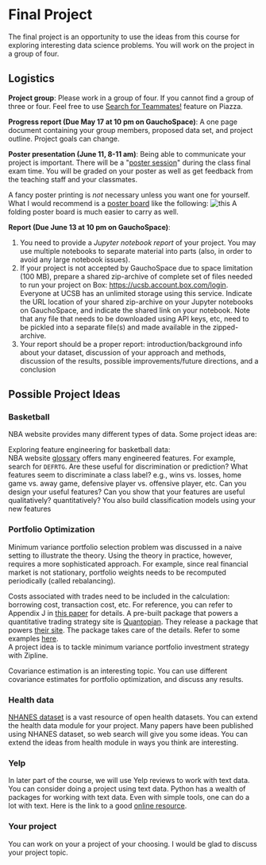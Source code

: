 # Final Project

The final project is an opportunity to use the ideas from this course for exploring interesting data science problems.
You will work on the project in a group of four. 

## Logistics

__Project group__: Please work in a group of four. If you cannot find a group of three or four. Feel free to use [Search for Teammates!](https://piazza.com/class/jttf1pa8is5eb?cid=5) feature on Piazza.

__Progress report (Due May 17 at 10 pm on GauchoSpace)__: A one page document containing your group members, proposed data set, and project outline. Project goals can change.

__Poster presentation (June 11, 8-11 am)__: Being able to communicate your project is important. There will be a "[poster session](https://www.youtube.com/watch?v=AwMFhyH7_5g)" during the class final exam time. You will be graded on your poster as well as get feedback from the teaching staff and your classmates.

A fancy poster printing is *not* necessary unless you want one for yourself. What I would recommend is a [poster board](https://www.staples.com/Elmer-s-White-Corrugated-Display-Board/product_302919) like the following:
![this](https://www.staples-3p.com/s7/is/image/Staples/s0257172_sc7?wid=512&hei=512)
A folding poster board is much easier to carry as well.

__Report (Due June 13 at 10 pm on GauchoSpace)__: 
1. You need to provide a *Jupyter notebook report* of your project. You may use multiple notebooks to separate material into parts (also, in order to avoid any large notebook issues). 
2. If your project is not accepted by GauchoSpace due to space limitation (100 MB), prepare a shared zip-archive of complete set of files needed to run your project on Box: https://ucsb.account.box.com/login. Everyone at UCSB has an unlimited storage using this service. Indicate the URL location of your shared zip-archive on your Jupyter notebooks on GauchoSpace, and indicate the shared link on your notebook. Note that any file that needs to be downloaded using API keys, etc, need to be pickled into a separate file(s) and made available in the zipped-archive.
3. Your report should be a proper report: introduction/background info about your dataset, discussion of your approach and methods, discussion of the results, possible improvements/future directions, and a conclusion

## Possible Project Ideas

### Basketball

NBA website provides many different types of data. Some project ideas are:

Exploring feature engineering for basketball data:   
NBA website [glossary](http://stats.nba.com/help/glossary/) offers many engineered features. For example, search for `DEFRTG`. Are these useful for discrimination or prediction?
What features seem to discriminate a class label? e.g., wins vs. losses, home game vs. away game, defensive player vs. offensive player, etc.
Can you design your useful features? Can you show that your features are useful qualitatively? quantitatively?
You also build classification models using your new features
  
### Portfolio Optimization

Minimum variance portfolio selection problem was discussed in a naive setting to illustrate the theory. 
Using the theory in practice, however, requires a more sophisticated approach. 
For example, since real financial market is not stationary, portfolio weights needs to be recomputed periodically (called rebalancing).

Costs associated with trades need to be included in the calculation: borrowing cost, transaction cost, etc.
For reference, you can refer to Appendix J in [this paper](https://arxiv.org/abs/1307.5381) for details. 
A pre-built package that powers a quantitative trading strategy site is [Quantopian](https://www.quantopian.com/home).
They release a package that powers [their site](http://www.zipline.io/). The package takes care of the details. 
Refer to some examples [here](http://www.zipline.io/beginner-tutorial.html).  
A project idea is to tackle minimum variance portfolio investment strategy with Zipline.

Covariance estimation is an interesting topic. You can use different covariance estimates for portfolio optimization, and discuss any results.

### Health data 

[NHANES dataset](https://www.cdc.gov/nchs/nhanes/nhanes_questionnaires.htm) is a vast resource of open health datasets.
You can extend the health data module for your project. Many papers have been published using NHANES dataset, so web search will give you some ideas. You can extend the ideas from health module in ways you think are interesting.

### Yelp 

In later part of the course, we will use Yelp reviews to work with text data. 
You can consider doing a project using text data. Python has a wealth of packages for working with text data. 
Even with simple tools, one can do a lot with text. Here is the link to a good [online resource](https://ucsb-primo.hosted.exlibrisgroup.com/primo-explore/fulldisplay?docid=01UCSB_ALMA51279011670003776&context=L&vid=UCSB&search_scope=default_scope&tab=default_tab&lang=en_US).

### Your project

You can work on your a project of your choosing. I would be glad to discuss your project topic.
